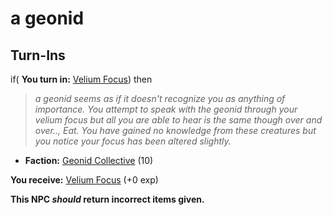 # a geonid
## Turn-Ins





if( **You turn in:** [Velium Focus](/item/1693)) then


>*a geonid seems as if it doesn't recognize you as anything of importance. You attempt to speak with the geonid through your velium focus but all you are able to hear is the same though over and over.., Eat. You have gained no knowledge from these creatures but you notice your focus has been altered slightly.*


* __Faction:__ [Geonid Collective](/faction/458) (10)


 **You receive:**  [Velium Focus](/item/1701) (+0 exp)

**This NPC *should* return incorrect items given.**
